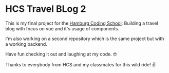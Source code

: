 # HCS Travel BLog 2

This is my final project for the [Hamburg Coding School](https://hamburgcodingschool.com/):
Building a travel blog with focus on vue and it's usage of components.

I'm also working on a second repository which is the same project but with a working backend.

Have fun checking it out and laughing at my code. 🤓





Thanks to everybody from HCS and my classmates for this wild ride!
✌️
